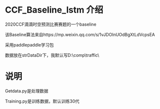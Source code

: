 # CCF_Baseline_lstm 介绍
2020CCF滴滴时空预测比赛赛题的一个baseline

该Baseline算法来自https://mp.weixin.qq.com/s/1vJDOInUOdBgXtLdVcpsEA

采用paddlepaddle学习包

数据放在strDataDir下，我默认写D:\comp\traffic\

# 说明
Getdata.py是处理数据

Training.py是训练数据，默认训练30代

